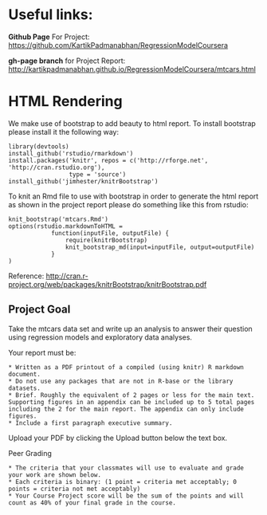 # Useful links:

**Github Page** For Project: https://github.com/KartikPadmanabhan/RegressionModelCoursera

**gh-page branch** for Project Report:   http://kartikpadmanabhan.github.io/RegressionModelCoursera/mtcars.html 


# HTML Rendering

We make use of bootstrap to add beauty to html report. To install bootstrap please install it the following way:

```
library(devtools)
install_github('rstudio/rmarkdown')
install.packages('knitr', repos = c('http://rforge.net', 'http://cran.rstudio.org'),
                 type = 'source')
install_github('jimhester/knitrBootstrap')
```

To knit an Rmd file to use with bootstrap in order to generate the html report as shown in the project report please do something like this from rstudio:

```
knit_bootstrap('mtcars.Rmd')
options(rstudio.markdownToHTML =
            function(inputFile, outputFile) {
                require(knitrBootstrap)
                knit_bootstrap_md(input=inputFile, output=outputFile)
            }
)
```

Reference: http://cran.r-project.org/web/packages/knitrBootstrap/knitrBootstrap.pdf

## Project Goal 

Take the mtcars data set and write up an analysis to answer their question using regression models and exploratory data analyses.

Your report must be:

    * Written as a PDF printout of a compiled (using knitr) R markdown document.
    * Do not use any packages that are not in R-base or the library datasets.
    * Brief. Roughly the equivalent of 2 pages or less for the main text. Supporting figures in an appendix can be included up to 5 total pages including the 2 for the main report. The appendix can only include figures.
    * Include a first paragraph executive summary.

Upload your PDF by clicking the Upload button below the text box.

Peer Grading

    * The criteria that your classmates will use to evaluate and grade your work are shown below. 
    * Each criteria is binary: (1 point = criteria met acceptably; 0 points = criteria not met acceptably)
    * Your Course Project score will be the sum of the points and will count as 40% of your final grade in the course. 
    
